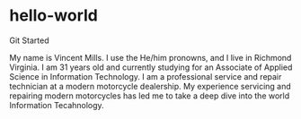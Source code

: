 # hello-world
Git Started

My name is Vincent Mills.
I use the He/him pronowns, and I live in Richmond Virginia.
I am 31 years old and currently studying for an Associate of Applied Science in Information Technology. 
I am a professional service and repair technician at a modern motorcycle dealership. 
My experience servicing and repairing modern motorcycles has led me to take a deep dive into the world Information Tecahnology. 
